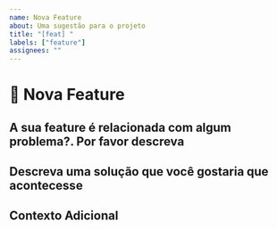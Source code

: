 ```yaml
---
name: Nova Feature
about: Uma sugestão para o projeto
title: "[feat] "
labels: ["feature"]
assignees: ""
---
```


# **🚀 Nova Feature**

## **A sua feature é relacionada com algum problema?. Por favor descreva**

<!-- Uma descrição sucinta do problema. Ex.: As vezes eu gostaria[...] -->

## **Descreva uma solução que você gostaria que acontecesse**

<!-- Uma descrição sucinta da solução que você gostaria que acontecesse -->

## **Contexto Adicional**

<!-- Adicione qualquer outro contexto ou prints sobre a feature aqui -->
